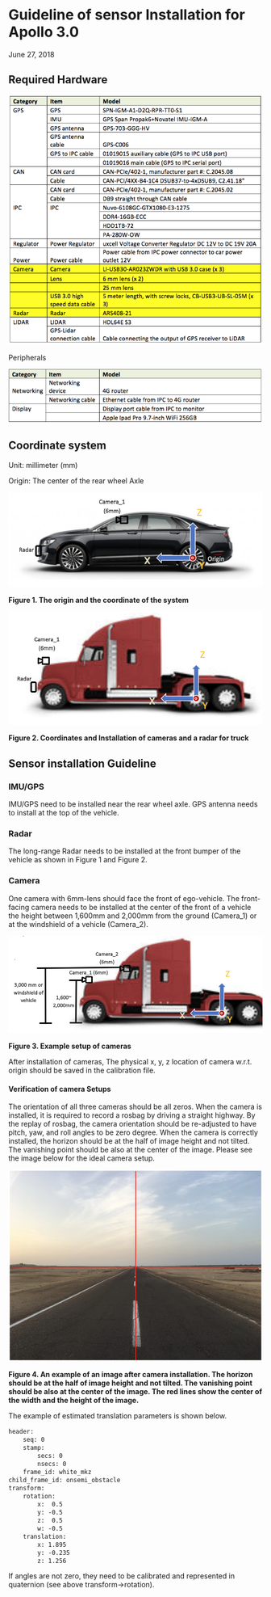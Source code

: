 # Guideline of sensor Installation for Apollo 3.0
June 27, 2018

## Required Hardware

![Image](images/perception_required_hardware.png)

Peripherals

![Image](images/perception_peripherals.png)


## Coordinate system

Unit: millimeter (mm)

Origin: The center of the rear wheel Axle	



![Image](images/perception_setup_figure1.png)

**Figure 1. The origin and the coordinate of the system**

![Image](images/perception_setup_figure2.png)

**Figure 2. Coordinates and Installation of cameras and a radar for truck**
## Sensor installation Guideline
###	IMU/GPS
IMU/GPS need to be installed near the rear wheel axle. GPS antenna needs to install at the top of the vehicle.
###	Radar
The long-range Radar needs to be installed at the front bumper of the vehicle as shown in Figure 1 and Figure 2.
###	Camera
One camera with 6mm-lens should face the front of ego-vehicle. The front-facing camera needs to be installed at the center of the front of a vehicle the height between 1,600mm and 2,000mm from the ground (Camera_1) or at the windshield of a vehicle (Camera_2).

![Image](images/perception_setup_figure3.png)

**Figure 3. Example setup of cameras**

After installation of cameras, The physical x, y, z location of camera w.r.t. origin should be saved in the calibration file.  	

#### Verification of camera Setups
The orientation of all three cameras should be all zeros. When the camera is installed, it is required to record a rosbag by driving a straight highway. By the replay of rosbag, the camera orientation should be re-adjusted to have pitch, yaw, and roll angles to be zero degree. When the camera is correctly installed, the horizon should be at the half of image height and not tilted. The vanishing point should be also at the center of the image. Please see the image below for the ideal camera setup.

![Image](images/perception_setup_figure4.png)

**Figure 4. An example of an image after camera installation. The horizon should be at the half of image height and not tilted. The vanishing point should be also at the center of the image. The red lines show the center of the width and the height of the image.**

The example of estimated translation parameters is shown below. 
```
header:
    seq: 0
    stamp:
        secs: 0
        nsecs: 0
    frame_id: white_mkz
child_frame_id: onsemi_obstacle
transform:
    rotation:
        x:  0.5
        y: -0.5
        z:  0.5
        w: -0.5
    translation:	
        x: 1.895
        y: -0.235
        z: 1.256 
```
If angles are not zero, they need to be calibrated and represented in quaternion (see above transform->rotation).
